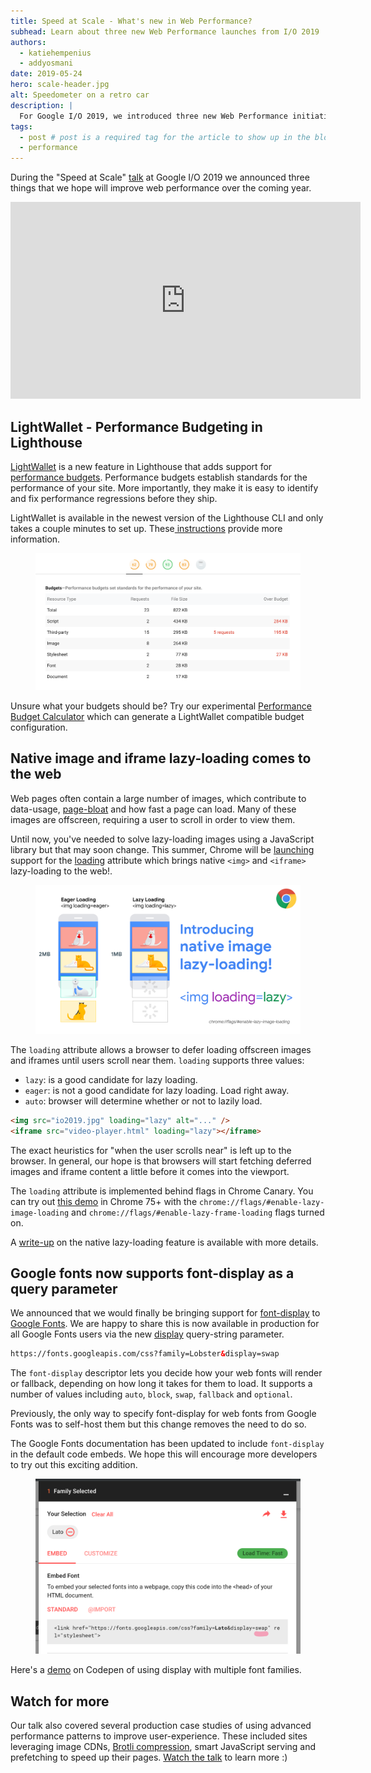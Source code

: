 ```yaml
---
title: Speed at Scale - What's new in Web Performance? 
subhead: Learn about three new Web Performance launches from I/O 2019
authors:
  - katiehempenius
  - addyosmani
date: 2019-05-24
hero: scale-header.jpg
alt: Speedometer on a retro car
description: |
  For Google I/O 2019, we introduced three new Web Performance initiatives that we hope will lead to better user experiences for everyone.
tags:
  - post # post is a required tag for the article to show up in the blog.
  - performance
---
```



During the "Speed at Scale" [talk](https://www.youtube.com/watch?v=YJGCZCaIZkQ&feature=youtu.be) at Google I/O 2019 we announced three things that we hope will improve web performance over the coming year.

<iframe width="560" height="315" src="https://www.youtube.com/embed/YJGCZCaIZkQ" frameborder="0" allow="accelerometer; autoplay; encrypted-media; gyroscope; picture-in-picture" allowfullscreen></iframe>

## LightWallet - Performance Budgeting  in Lighthouse

[LightWallet](https://developers.google.com/web/tools/lighthouse/audits/budgets) is a new feature in Lighthouse that adds support for [performance budgets](/fast#enforce-performance-budgets). Performance budgets establish standards for the performance of your site. More importantly, they make it is easy to identify and fix performance regressions before they ship.

LightWallet is available in the newest version of the Lighthouse CLI and only takes a couple minutes to set up. These[ instructions](https://developers.google.com/web/tools/lighthouse/audits/budgets) provide more information.

<figure class="w-figure">
  <img src="./Speed-at0.png" alt="LightWallet performance budgets" loading="lazy">
</figure>

Unsure what your budgets should be? Try our experimental [Performance Budget Calculator](https://bit.ly/perf-budget-calculator) which can generate a LightWallet compatible budget configuration.

## Native image and iframe lazy-loading comes to the web

Web pages often contain a large number of images, which contribute to data-usage, [page-bloat](https://httparchive.org/reports/state-of-images) and how fast a page can load. Many of these images are offscreen, requiring a user to scroll in order to view them. 

Until now, you've needed to solve lazy-loading images using a JavaScript library but that may soon change. This summer, Chrome will be [launching](https://www.youtube.com/embed/YJGCZCaIZkQ?start=705) support for the [loading](https://addyosmani.com/blog/lazy-loading/) attribute which brings native `<img>` and `<iframe>` lazy-loading to the web!.

<figure class="w-figure">
  <img src="./Speed-at1.png" alt="Native lazy-loading highlighting offscreen content being loaded on-demand" loading="lazy">
</figure>

The `loading` attribute allows a browser to defer loading offscreen images and iframes until users scroll near them. `loading` supports three values:

* `lazy`: is a good candidate for lazy loading.
* `eager`: is not a good candidate for lazy loading. Load right away.
* `auto`: browser will determine whether or not to lazily load.

```html
<img src="io2019.jpg" loading="lazy" alt="..." />
<iframe src="video-player.html" loading="lazy"></iframe>
```

The exact heuristics for "when the user scrolls near" is left up to the browser. In general, our hope is that browsers will start fetching deferred images and iframe content a little before it comes into the viewport. 

The `loading` attribute is implemented behind flags in Chrome Canary. You can try out [this demo](https://mathiasbynens.be/demo/img-loading-lazy) in Chrome 75+ with the `chrome://flags/#enable-lazy-image-loading` and `chrome://flags/#enable-lazy-frame-loading` flags turned on. 

A [write-up](https://addyosmani.com/blog/lazy-loading/) on the native lazy-loading feature is available with more details.

## Google fonts now supports font-display as a query parameter

We announced that we would finally be bringing support for [font-display](https://font-display.glitch.me) to [Google Fonts](https://fonts.google.com). We are happy to share this is now available in production for all Google Fonts users via the new [display](https://developers.google.com/fonts/docs/getting_started#use_font-display) query-string parameter.

```html
https://fonts.googleapis.com/css?family=Lobster&display=swap
``` 

The `font-display` descriptor lets you decide how your web fonts will render or fallback, depending on how long it takes for them to load. It supports a number of values including `auto`, `block`, `swap`, `fallback` and `optional`.

Previously, the only way to specify font-display for web fonts from Google Fonts was to self-host them but this change removes the need to do so. 

The Google Fonts documentation has been updated to include `font-display` in the default code embeds. We hope this will encourage more developers to try out this exciting addition.

<figure class="w-figure">
  <img src="./Speed-at2.png" alt="Google Fonts embed code"  loading="lazy">
</figure>

Here's a [demo](https://codepen.io/addyosmani/pen/RmaOVJ) on Codepen of using display with multiple font families.

## Watch for more

Our talk also covered several production case studies of using advanced performance patterns to improve user-experience. These included sites leveraging image CDNs, [Brotli compression](/fast/reduce-network-payloads-using-text-compression/codelab-text-compression-brotli), smart JavaScript serving and prefetching to speed up their pages. [Watch the talk](https://www.youtube.com/watch?v=YJGCZCaIZkQ&feature=youtu.be) to learn more :)

 
